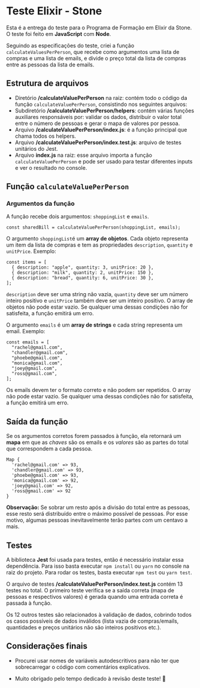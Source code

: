 # Teste Elixir - Stone

Esta é a entrega do teste para o Programa de Formação em Elixir da Stone. O teste foi feito em **JavaScript** com **Node**.

Seguindo as especificações do teste, criei a função `calculateValuesPerPerson`, que recebe como argumentos uma lista de compras e uma lista de emails, e divide o preço total da lista de compras entre as pessoas da lista de emails.

## Estrutura de arquivos

- Diretório **/calculateValuePerPerson** na raiz: contém todo o código da função `calculateValuePerPerson`, consistindo nos seguintes arquivos:
- Subdiretório **/calculateValuePerPerson/helpers**: contém várias funções auxiliares responsáveis por: validar os dados, distribuir o valor total entre o número de pessoas e gerar o mapa de valores por pessoa.
- Arquivo **/calculateValuePerPerson/index.js**: é a função principal que chama todos os helpers.
- Arquivo **/calculateValuePerPerson/index.test.js**: arquivo de testes unitários do Jest.
- Arquivo **index.js** na raiz: esse arquivo importa a função `calculateValuePerPerson` e pode ser usado para testar diferentes inputs e ver o resultado no console.

## Função `calculateValuePerPerson`

### Argumentos da função

A função recebe dois argumentos: `shoppingList` e `emails`.

```JS
const sharedBill = calculateValuePerPerson(shoppingList, emails);
```

O argumento `shoppingList`é um **array de objetos**. Cada objeto representa um item da lista de compras e tem as propriedades `description`, `quantity` e `unitPrice`. Exemplo:

```JS
const items = [
  { description: "apple", quantity: 3, unitPrice: 20 },
  { description: "milk", quantity: 2, unitPrice: 150 },
  { description: "bread", quantity: 6, unitPrice: 30 },
];
```

`description` deve ser uma string não vazia, `quantity` deve ser um número inteiro positivo e `unitPrice` também deve ser um inteiro positivo. O array de objetos não pode estar vazio. Se qualquer uma dessas condições não for satisfeita, a função emitirá um erro.

O argumento `emails` é um **array de strings** e cada string representa um email. Exemplo:

```JS
const emails = [
  "rachel@gmail.com",
  "chandler@gmail.com",
  "phoebe@gmail.com",
  "monica@gmail.com",
  "joey@gmail.com",
  "ross@gmail.com",
];
```

Os emails devem ter o formato correto e não podem ser repetidos. O array não pode estar vazio. Se qualquer uma dessas condições não for satisfeita, a função emitirá um erro.

## Saída da função

Se os argumentos corretos forem passados à função, ela retornará um **mapa** em que as _chaves_ são os emails e os _valores_ são as partes do total que correspondem a cada pessoa.

```JS
Map {
  'rachel@gmail.com' => 93,
  'chandler@gmail.com' => 93,
  'phoebe@gmail.com' => 93,
  'monica@gmail.com' => 92,
  'joey@gmail.com' => 92,
  'ross@gmail.com' => 92
}
```

**Observação:** Se sobrar um resto após a divisão do total entre as pessoas, esse resto será distribuído entre o máximo possível de pessoas. Por esse motivo, algumas pessoas inevitavelmente terão partes com um centavo a mais.

## Testes

A biblioteca **Jest** foi usada para testes, então é necessário instalar essa dependência. Para isso basta executar `npm install` ou `yarn` no console na raiz do projeto. Para rodar os testes, basta executar `npm test` ou `yarn test`.

O arquivo de testes **/calculateValuePerPerson/index.test.js** contém 13 testes no total. O primeiro teste verifica se a saída correta (mapa de pessoas e respectivos valores) é gerada quando uma entrada correta é passada à função.

Os 12 outros testes são relacionados à validação de dados, cobrindo todos os casos possíveis de dados inválidos (lista vazia de compras/emails, quantidades e preços unitários não são inteiros positivos etc.).

## Considerações finais

- Procurei usar nomes de variáveis autodescritivos para não ter que sobrecarregar o código com comentários explicativos.

- Muito obrigado pelo tempo dedicado à revisão deste teste! 🙂
